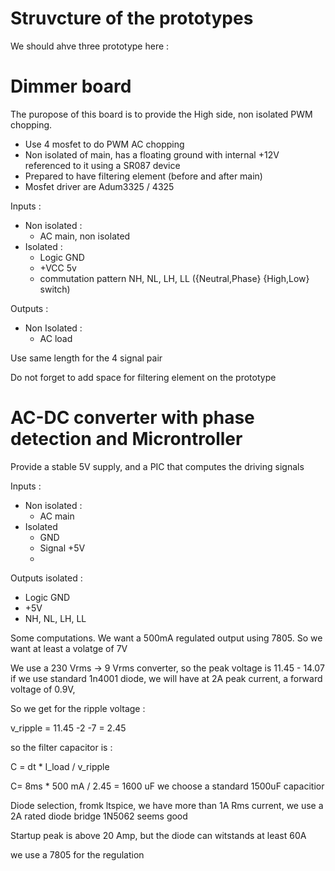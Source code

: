 # Struvcture of the prototypes


We should ahve three prototype here :


#  Dimmer board

The puropose of this board is to provide the High side, non isolated PWM chopping.


  * Use 4 mosfet to do PWM AC chopping
  * Non isolated of main, has a floating ground with internal +12V referenced to it using a SR087 device
  * Prepared to have filtering element (before and after main)
  * Mosfet driver are Adum3325 / 4325

Inputs :

* Non isolated :
  * AC main, non isolated
* Isolated :
  * Logic GND
  * +VCC 5v
  * commutation pattern NH, NL, LH, LL ({Neutral,Phase} {High,Low} switch)

Outputs :
* Non Isolated :
  * AC load 
	
Use same length for the 4 signal pair


Do not forget to add space for filtering element on the prototype


# AC-DC converter with phase detection and Microntroller

Provide a stable 5V supply, and a PIC that computes the driving signals

Inputs :
* Non isolated :
  * AC main
* Isolated
  * GND
  * Signal +5V
  * 
Outputs isolated :
  * Logic GND
  * +5V
  * NH, NL, LH, LL

Some computations. We want a 500mA regulated output using 7805. So we want at least a volatge of 7V

We use a 230 Vrms -> 9 Vrms converter, so the peak voltage is 11.45 - 14.07 if we use standard 1n4001 diode, we will have at 2A peak current, a forward voltage of 0.9V,

So we get for the ripple voltage :

v_ripple = 11.45 -2 -7 = 2.45

so the filter capacitor is :

C = dt * I_load / v_ripple

C=  8ms * 500 mA / 2.45 = 1600 uF we choose a standard 1500uF capacitior

Diode selection, fromk ltspice, we have more than 1A Rms current, we use a 2A rated diode bridge 1N5062 seems good

Startup peak is above 20 Amp, but the diode can witstands at least 60A

we use a 7805 for the regulation




